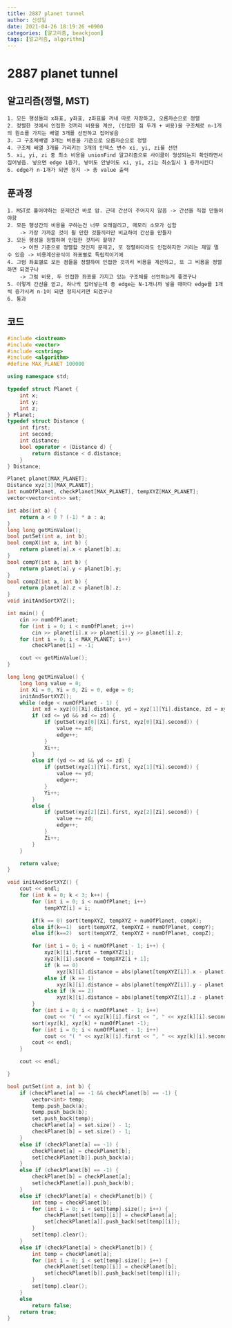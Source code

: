 ```yaml
---
title: 2887 planet tunnel
author: 신성일
date: 2021-04-26 18:19:26 +0900
categories: [알고리즘, beackjoon]
tags: [알고리즘, algorithm]
---
```


# 2887 planet tunnel

## 알고리즘(정렬, MST)

    1. 모든 행성들의 x좌표, y좌표, z좌표를 꺼내 따로 저장하고, 오름차순으로 정렬
    2. 정렬한 것에서 인접한 것끼리 비용을 계산, (인접한 점 두개 + 비용)을 구조체로 n-1개의 원소를 가지는 배열 3개를 선언하고 집어넣음
    3. 그 구조체배열 3개는 비용을 기준으로 오름차순으로 정렬
    4. 구조체 배열 3개를 가리키는 3개의 인덱스 변수 xi, yi, zi를 선언
    5. xi, yi, zi 중 최소 비용을 unionFind 알고리즘으로 사이클이 형성되는지 확인하면서 집어넣음. 넣으면 edge 1증가, 넣어도 안넣어도 xi, yi, zi는 최소일시 1 증가시킨다
    6. edge가 n-1개가 되면 정지 -> 총 value 출력

## 푼과정

    1. MST로 풀어야하는 문제인건 바로 암. 근데 간선이 주어지지 않음 -> 간선을 직접 만들어야함
    2. 모든 행성간의 비용을 구하는건 너무 오래걸리고, 메모리 소모가 심함
    	-> 가장 가까운 것이 될 만한 것들끼리만 비교하여 간선을 만들자
    3. 모든 행성을 정렬하여 인접한 것끼리 할까?
    	-> 어떤 기준으로 정렬할 것인지 문제고, 또 정렬하더라도 인접하지만 거리는 제일 멀 수 있음 -> 비용계산공식이 좌표별로 독립적이기에
    4. 그럼 좌표별로 모든 점들을 정렬하여 인접한 것끼리 비용을 계산하고, 또 그 비용을 정렬하면 되겠구나
    	-> 그럼 비용, 두 인접한 좌표를 가지고 있는 구조체를 선언하는게 좋겠구나
    5. 이렇게 간선을 얻고, 하나씩 집어넣는데 총 edge는 N-1개니까 넣을 때마다 edge를 1개씩 증가시켜 n-1이 되면 정지시키면 되겠구나
    6. 통과

## 코드

```cpp
#include <iostream>
#include <vector>
#include <cstring>
#include <algorithm>
#define MAX_PLANET 100000

using namespace std;

typedef struct Planet {
	int x;
	int y;
	int z;
} Planet;
typedef struct Distance {
	int first;
	int second;
	int distance;
	bool operator < (Distance d) {
		return distance < d.distance;
	}
} Distance;

Planet planet[MAX_PLANET];
Distance xyz[3][MAX_PLANET];
int numOfPlanet, checkPlanet[MAX_PLANET], tempXYZ[MAX_PLANET];
vector<vector<int>> set;

int abs(int a) {
	return a < 0 ? (-1) * a : a;
}
long long getMinValue();
bool putSet(int a, int b);
bool compX(int a, int b) {
	return planet[a].x < planet[b].x;
}
bool compY(int a, int b) {
	return planet[a].y < planet[b].y;
}
bool compZ(int a, int b) {
	return planet[a].z < planet[b].z;
}
void initAndSortXYZ();

int main() {
	cin >> numOfPlanet;
	for (int i = 0; i < numOfPlanet; i++)
		cin >> planet[i].x >> planet[i].y >> planet[i].z;
	for (int i = 0; i < MAX_PLANET; i++)
		checkPlanet[i] = -1;

	cout << getMinValue();
}

long long getMinValue() {
	long long value = 0;
	int Xi = 0, Yi = 0, Zi = 0, edge = 0;
	initAndSortXYZ();
	while (edge < numOfPlanet - 1) {
		int xd = xyz[0][Xi].distance, yd = xyz[1][Yi].distance, zd = xyz[2][Zi].distance;
		if (xd <= yd && xd <= zd) {
			if (putSet(xyz[0][Xi].first, xyz[0][Xi].second)) {
				value += xd;
				edge++;
			}
			Xi++;
		}
		else if (yd <= xd && yd <= zd) {
			if (putSet(xyz[1][Yi].first, xyz[1][Yi].second)) {
				value += yd;
				edge++;
			}
			Yi++;
		}
		else {
			if (putSet(xyz[2][Zi].first, xyz[2][Zi].second)) {
				value += zd;
				edge++;
			}
			Zi++;
		}
	}

	return value;
}

void initAndSortXYZ() {
	cout << endl;
	for (int k = 0; k < 3; k++) {
		for (int i = 0; i < numOfPlanet; i++)
			tempXYZ[i] = i;

		if(k == 0) sort(tempXYZ, tempXYZ + numOfPlanet, compX);
		else if(k==1)  sort(tempXYZ, tempXYZ + numOfPlanet, compY);
		else if(k==2)  sort(tempXYZ, tempXYZ + numOfPlanet, compZ);

		for (int i = 0; i < numOfPlanet - 1; i++) {
			xyz[k][i].first = tempXYZ[i];
			xyz[k][i].second = tempXYZ[i + 1];
			if (k == 0)
				xyz[k][i].distance = abs(planet[tempXYZ[i]].x - planet[tempXYZ[i + 1]].x);
			else if (k == 1)
				xyz[k][i].distance = abs(planet[tempXYZ[i]].y - planet[tempXYZ[i + 1]].y);
			else if (k == 2)
				xyz[k][i].distance = abs(planet[tempXYZ[i]].z - planet[tempXYZ[i + 1]].z);
		}
		for (int i = 0; i < numOfPlanet - 1; i++)
			cout << "( " << xyz[k][i].first << ", " << xyz[k][i].second << ", " << xyz[k][i].distance << ") ";
		sort(xyz[k], xyz[k] + numOfPlanet -1);
		for (int i = 0; i < numOfPlanet - 1; i++)
			cout << "( " << xyz[k][i].first << ", " << xyz[k][i].second << ", " << xyz[k][i].distance << ") ";
		cout << endl;
	}

	cout << endl;

}

bool putSet(int a, int b) {
	if (checkPlanet[a] == -1 && checkPlanet[b] == -1) {
		vector<int> temp;
		temp.push_back(a);
		temp.push_back(b);
		set.push_back(temp);
		checkPlanet[a] = set.size() - 1;
		checkPlanet[b] = set.size() - 1;
	}
	else if (checkPlanet[a] == -1) {
		checkPlanet[a] = checkPlanet[b];
		set[checkPlanet[b]].push_back(a);
	}
	else if (checkPlanet[b] == -1) {
		checkPlanet[b] = checkPlanet[a];
		set[checkPlanet[a]].push_back(b);
	}
	else if (checkPlanet[a] < checkPlanet[b]) {
		int temp = checkPlanet[b];
		for (int i = 0; i < set[temp].size(); i++) {
			checkPlanet[set[temp][i]] = checkPlanet[a];
			set[checkPlanet[a]].push_back(set[temp][i]);
		}
		set[temp].clear();
	}
	else if (checkPlanet[a] > checkPlanet[b]) {
		int temp = checkPlanet[a];
		for (int i = 0; i < set[temp].size(); i++) {
			checkPlanet[set[temp][i]] = checkPlanet[b];
			set[checkPlanet[b]].push_back(set[temp][i]);
		}
		set[temp].clear();
	}
	else
		return false;
	return true;
}
```
